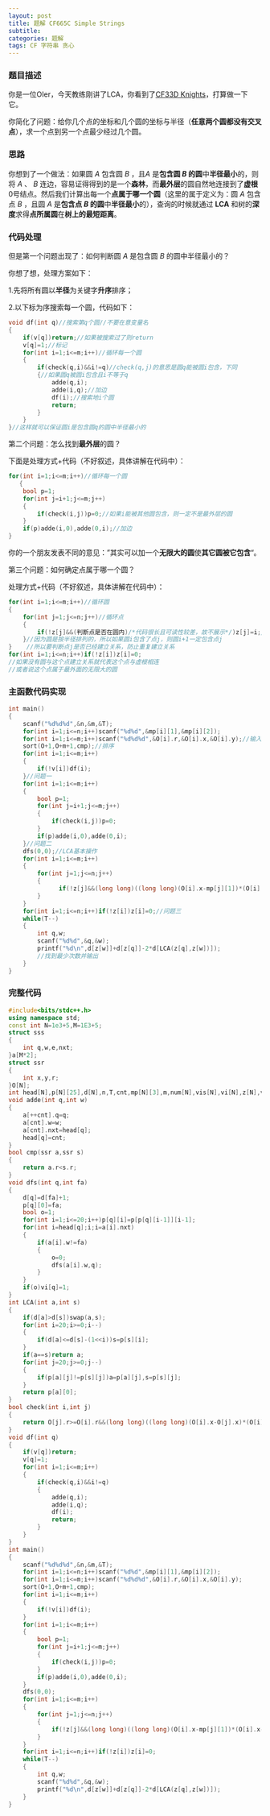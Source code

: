 ```yaml
---
layout: post
title: 题解 CF665C Simple Strings 
subtitle: 
categories: 题解
tags: CF 字符串 贪心
---
```


### 题目描述

你是一位OIer，今天教练刚讲了LCA，你看到了[CF33D Knights](https://www.luogu.com.cn/problem/CF33D)，打算做一下它。

你简化了问题：给你几个点的坐标和几个圆的坐标与半径（**任意两个圆都没有交叉点**），求一个点到另一个点最少经过几个圆。

### 思路

你想到了一个做法：如果圆 $A$ 包含圆 $B$ ，且$A$ 是**包含圆 $B$ 的圆**中**半径最小**的，则将 $A$ 、 $B$ 连边，容易证得得到的是一个**森林**，而**最外层**的圆自然地连接到了**虚根**0号结点。然后我们计算出每一个**点属于哪一个圆**（这里的属于定义为：圆 $A$ 包含点 $B$ ，且圆 $A$ 是**包含点 $B$ 的圆**中**半径最小**的），查询的时候就通过 **LCA** 和树的**深度**求得**点所属圆**在**树上的最短距离**。

### 代码处理

但是第一个问题出现了：如何判断圆 $A$ 是包含圆 $B$ 的圆中半径最小的？

你想了想，处理方案如下：

1.先将所有圆以**半径**为关键字**升序**排序；

2.以下标为序搜索每一个圆，代码如下：

~~~cpp
void df(int q)//搜索第q个圆//不要在意变量名
{
	if(v[q])return;//如果被搜索过了则return
	v[q]=1;//标记
	for(int i=1;i<=m;i++)//循环每一个圆
	{
		if(check(q,i)&&i!=q)//check(q,j)的意思是圆q能被圆i包含，下同
		{//如果圆q被圆i包含且i不等于q
			adde(q,i);
			adde(i,q);//加边
			df(i);//搜索地i个圆
			return;
		}
	}
}//这样就可以保证圆i是包含圆q的圆中半径最小的
~~~

第二个问题：怎么找到**最外层**的圆？

下面是处理方式+代码（不好叙述，具体讲解在代码中）：

~~~cpp
for(int i=1;i<=m;i++)//循环每一个圆
   {
    bool p=1;
    for(int j=i+1;j<=m;j++)
    {
        if(check(i,j))p=0;//如果i能被其他圆包含，则一定不是最外层的圆
    }
    if(p)adde(i,0),adde(0,i);//加边
}
~~~

你的一个朋友发表不同的意见：”其实可以加一个**无限大的圆**使**其它圆被它包含**“。

第三个问题：如何确定点属于哪一个圆？

处理方式+代码（不好叙述，具体讲解在代码中）：

~~~ cpp
for(int i=1;i<=m;i++)//循环圆
{
    for(int j=1;j<=n;j++)//循环点
    {
        if(!z[j]&&(判断点是否在圆内)/*代码很长且可读性较差，故不展示*/)z[j]=i;//建立关系
    }//因为圆是按半径排列的，所以如果圆i包含了点j，则圆i+1一定包含点j
}    //所以要判断点j是否已经建立关系，防止重复建立关系
for(int i=1;i<=n;i++)if(!z[i])z[i]=0;
//如果没有圆与这个点建立关系就代表这个点与虚根相连
//或者说这个点属于最外面的无限大的圆
~~~

### 主函数代码实现

~~~cpp
int main()
{
    scanf("%d%d%d",&n,&m,&T);
    for(int i=1;i<=n;i++)scanf("%d%d",&mp[i][1],&mp[i][2]);
    for(int i=1;i<=m;i++)scanf("%d%d%d",&O[i].r,&O[i].x,&O[i].y);//输入
    sort(O+1,O+m+1,cmp);//排序
    for(int i=1;i<=m;i++)
    {
        if(!v[i])df(i);
    }//问题一
    for(int i=1;i<=m;i++)
	{
        bool p=1;
        for(int j=i+1;j<=m;j++)
		{
            if(check(i,j))p=0;
        }
        if(p)adde(i,0),adde(0,i);
    }//问题二
    dfs(0,0);//LCA基本操作
    for(int i=1;i<=m;i++)
    {
        for(int j=1;j<=n;j++)
		{
              if(!z[j]&&(long long)((long long)(O[i].x-mp[j][1])*(O[i].x-mp[j][1])+(long long)(O[i].y-mp[j][2])*(O[i].y-mp[j][2]))<=(long long)O[i].r*O[i].r)z[j]=i;
        }
    }
    for(int i=1;i<=n;i++)if(!z[i])z[i]=0;//问题三
    while(T--)
	{
        int q,w;
        scanf("%d%d",&q,&w);
        printf("%d\n",d[z[w]]+d[z[q]]-2*d[LCA(z[q],z[w])]);
        //找到最少次数并输出
    }
}
~~~


### 完整代码
~~~ cpp
#include<bits/stdc++.h>
using namespace std;
const int N=1e3+5,M=1E3+5;
struct sss
{
	int q,w,e,nxt;
}a[M*2];
struct ssr
{
	int x,y,r;
}O[N];
int head[N],p[N][25],d[N],n,T,cnt,mp[N][3],m,num[N],vis[N],vi[N],z[N],v[N];
void adde(int q,int w)
{
	a[++cnt].q=q;
	a[cnt].w=w;
	a[cnt].nxt=head[q];
	head[q]=cnt;
}
bool cmp(ssr a,ssr s)
{
	return a.r<s.r;
}
void dfs(int q,int fa)
{
	d[q]=d[fa]+1;
	p[q][0]=fa;
	bool o=1;
	for(int i=1;i<=20;i++)p[q][i]=p[p[q][i-1]][i-1];
	for(int i=head[q];i;i=a[i].nxt)
	{
		if(a[i].w!=fa)
		{
			o=0;
			dfs(a[i].w,q);
		}
	}
	if(o)vi[q]=1;
}
int LCA(int a,int s)
{
	if(d[a]>d[s])swap(a,s);
	for(int i=20;i>=0;i--)
	{
		if(d[a]<=d[s]-(1<<i))s=p[s][i];
	}
	if(a==s)return a;
	for(int j=20;j>=0;j--)
	{
		if(p[a][j]!=p[s][j])a=p[a][j],s=p[s][j];
	}
	return p[a][0];
}
bool check(int i,int j)
{
	return O[j].r>=O[i].r&&(long long)((long long)(O[i].x-O[j].x)*(O[i].x-O[j].x)+(long long)(O[i].y-O[j].y)*(O[i].y-O[j].y))<=(long long)O[j].r*O[j].r;
}
void df(int q)
{
	if(v[q])return;
	v[q]=1;
	for(int i=1;i<=m;i++)
	{
		if(check(q,i)&&i!=q)
		{
			adde(q,i);
			adde(i,q);
			df(i);
			return;
		}
	}
}
int main()
{
	scanf("%d%d%d",&n,&m,&T);
	for(int i=1;i<=n;i++)scanf("%d%d",&mp[i][1],&mp[i][2]);
	for(int i=1;i<=m;i++)scanf("%d%d%d",&O[i].r,&O[i].x,&O[i].y);
	sort(O+1,O+m+1,cmp);
	for(int i=1;i<=m;i++)
	{
		if(!v[i])df(i);
	}
	for(int i=1;i<=m;i++)
	{
		bool p=1;
		for(int j=i+1;j<=m;j++)
		{
			if(check(i,j))p=0;
		}
		if(p)adde(i,0),adde(0,i);
	}
	dfs(0,0);
	for(int i=1;i<=m;i++)
	{
		for(int j=1;j<=n;j++)
		{
			if(!z[j]&&(long long)((long long)(O[i].x-mp[j][1])*(O[i].x-mp[j][1])+(long long)(O[i].y-mp[j][2])*(O[i].y-mp[j][2]))<=(long long)O[i].r*O[i].r)z[j]=i;
		}
	}
	for(int i=1;i<=n;i++)if(!z[i])z[i]=0;
	while(T--)
	{
		int q,w;
		scanf("%d%d",&q,&w);
		printf("%d\n",d[z[w]]+d[z[q]]-2*d[LCA(z[q],z[w])]);
	}
}
~~~
